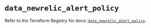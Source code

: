# `data_newrelic_alert_policy`

Refer to the Terraform Registry for docs: [`data_newrelic_alert_policy`](https://registry.terraform.io/providers/newrelic/newrelic/3.74.0/docs/data-sources/alert_policy).
